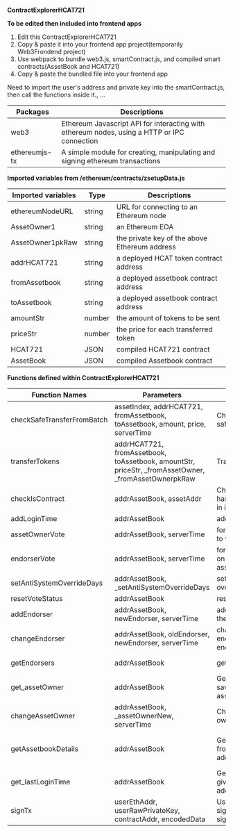 **ContractExplorerHCAT721**

**To be edited then included into frontend apps**

1. Edit this ContractExplorerHCAT721
2. Copy & paste it into your frontend app project(temporarily Web3Frondend project)
3. Use webpack to bundle web3.js, smartContract.js, and compiled smart contracts(AssetBook and HCAT721)
4. Copy & paste the bundled file into your frontend app

Need to import the user's address and private key into the smartContract.js, then call the functions inside it., ...

| Packages | Descriptions|
|----------|-------------|
| web3| Ethereum Javascript API for interacting with ethereum nodes, using a HTTP or IPC connection |
| ethereumjs-tx | A simple module for creating, manipulating and signing ethereum transactions|

**Imported variables from /ethereum/contracts/zsetupData.js**

| Imported variables | Type | Descriptions  |
|--------------|----------|--------|
| ethereumNodeURL | string | URL for connecting to an Ethereum node |
| AssetOwner1 | string | an Ethereum EOA |
| AssetOwner1pkRaw | string | the private key of the above Ethereum address |
| addrHCAT721 | string | a deployed HCAT token contract address |
| fromAssetbook | string | a deployed assetbook contract address |
| toAssetbook | string | a deployed assetbook contract address |
| amountStr | number | the amount of tokens to be sent |
| priceStr | number | the price for each transferred token |
| HCAT721 | JSON | compiled HCAT721 contract |
| AssetBook | JSON | compiled Assetbook contract |


**Functions defined within ContractExplorerHCAT721**

| Function Names| Parameters| Descriptions|Output |
|---------------|-----------|-------------|-------|
| checkSafeTransferFromBatch | assetIndex, addrHCAT721, fromAssetbook, toAssetbook, amount, price, serverTime| Check all arguments of safeTransferFromBatch() | string |
| transferTokens| addrHCAT721, fromAssetbook, toAssetbook, amountStr, priceStr, \_fromAssetOwner, \_fromAssetOwnerpkRaw | Transfer HCAT tokens | boolean |
| checkIsContract| addrAssetBook, assetAddr| Check if input address has a contract deployed in it| boolean |
| addLoginTime| addrAssetBook| add login time| boolean |
| assetOwnerVote| addrAssetBook, serverTime| for the assetbook owner to vote on the assetbook| boolean |
| endorserVote| addrAssetBook, serverTime| for an endorser to vote on other people's assetbook contract | boolean |
| setAntiSystemOverrideDays| addrAssetBook, _setAntiSystemOverrideDays| set the anti-System override days| boolean |
| resetVoteStatus| addrAssetBook| reset votes to zeros| boolean |
| addEndorser| addrAssetBook, newEndorser, serverTime| add a new endorser to the given assetbook| boolean |
| changeEndorser| addrAssetBook, oldEndorser, newEndorser, serverTime| change an existing endorser to a new endorser| boolean |
| getEndorsers| addrAssetBook| get all endorsers| array of strings |
| get_assetOwner| addrAssetBook | Get asset owner EOA saved inside given assetbook address| string |
| changeAssetOwner| addrAssetBook, \_assetOwnerNew, serverTime | Change assetbook owner EOA | boolean |
| getAssetbookDetails| addrAssetBook | Get all state variables from given assetbook address| array of booleans and strings |
| get_lastLoginTime | addrAssetBook | Get last login time inside given assetbook address| string |
| signTx | userEthAddr, userRawPrivateKey, contractAddr, encodedData| Use Ethereum-Tx.js to sign then send the signed transaction| - |
